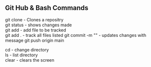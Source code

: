## Git Hub & Bash Commands

git clone - Clones a repositry  
git status - shows changes made  
git add <file name> - add file to be tracked  
git add . - track all files listed
git commit -m "" - updates changes with message
git push origin main

cd - change directory <br />
ls - list directory <br/>
clear - clears the screen <br />



